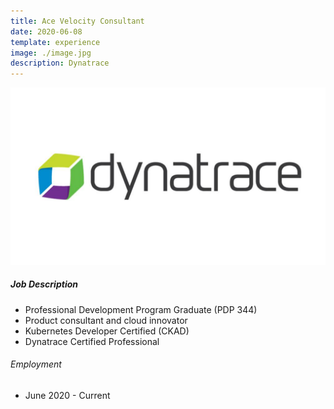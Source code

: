```yaml
---
title: Ace Velocity Consultant
date: 2020-06-08
template: experience
image: ./image.jpg
description: Dynatrace
---
```


![image](./image.jpg)

##### Job Description

-   Professional Development Program Graduate (PDP 344)
-   Product consultant and cloud innovator
-   Kubernetes Developer Certified (CKAD)
-   Dynatrace Certified Professional

###### Employment

-   June 2020 - Current
